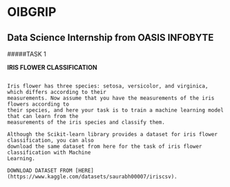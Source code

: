 # OIBGRIP
## Data Science Internship from OASIS INFOBYTE

#####TASK 1

**IRIS FLOWER CLASSIFICATION**
```

Iris flower has three species: setosa, versicolor, and virginica, which differs according to their
measurements. Now assume that you have the measurements of the iris flowers according to
their species, and here your task is to train a machine learning model that can learn from the
measurements of the iris species and classify them.

Although the Scikit-learn library provides a dataset for iris flower classification, you can also
download the same dataset from here for the task of iris flower classification with Machine
Learning. 

DOWNLOAD DATASET FROM [HERE](https://www.kaggle.com/datasets/saurabh00007/iriscsv).
```
